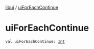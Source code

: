[libui](index.md) / [uiForEachContinue](./ui-for-each-continue.md)

# uiForEachContinue

`val uiForEachContinue: `[`Int`](https://kotlinlang.org/api/latest/jvm/stdlib/kotlin/-int/index.html)